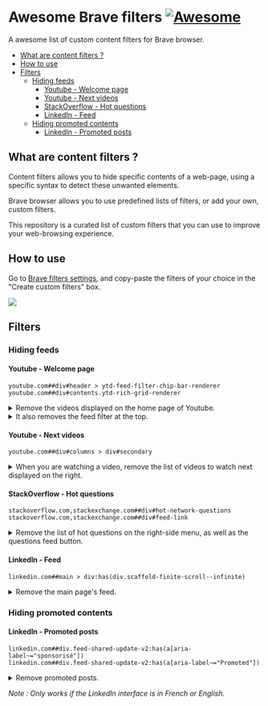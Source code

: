 # Awesome Brave filters [![Awesome](https://awesome.re/badge.svg)](https://awesome.re)

A awesome list of custom content filters for Brave browser.

* [What are content filters ?](#what-are-content-filters--)
* [How to use](#how-to-use)
* [Filters](#filters)
    + [Hiding feeds](#hiding-feeds)
        - [Youtube - Welcome page](#youtube---welcome-page)
        - [Youtube - Next videos](#youtube---next-videos)
        - [StackOverflow - Hot questions](#stackoverflow---hot-questions)
        - [LinkedIn - Feed](#linkedin---feed)
    + [Hiding promoted contents](#hiding-promoted-contents)
        - [LinkedIn - Promoted posts](#linkedin---promoted-posts)


## What are content filters ?

Content filters allows you to hide specific contents of a web-page, using a specific syntax to detect these unwanted elements.

Brave browser allows you to use predefined lists of filters, or add your own, custom filters.

This repository is a curated list of custom filters that you can use to improve your web-browsing experience.


## How to use

Go to [Brave filters settings](brave://settings/shields/filters), and copy-paste the filters of your choice in the "Create custom filters" box.

![](https://github.com/astariul/awesome-brave-filters/assets/43774355/0b9a4824-8c18-4e94-a493-d21fcc1e19d1)


## Filters

### Hiding feeds

#### Youtube - Welcome page

```
youtube.com##div#header > ytd-feed-filter-chip-bar-renderer
youtube.com##div#contents.ytd-rich-grid-renderer
```

<details><summary>Remove the videos displayed on the home page of Youtube.</summary>

![](https://github.com/astariul/awesome-brave-filters/assets/43774355/df4e640d-0510-45ab-8831-0d275a1f9a5a)

</details>

<details><summary>It also removes the feed filter at the top.</summary>

![](https://github.com/astariul/awesome-brave-filters/assets/43774355/bf7b1ba4-b48c-4147-be50-51258954eeef)

</details>


#### Youtube - Next videos

```
youtube.com##div#columns > div#secondary
```

<details><summary>When you are watching a video, remove the list of videos to watch next displayed on the right.</summary>

![](https://github.com/astariul/awesome-brave-filters/assets/43774355/ca4a75fd-74e8-493e-9926-b9187975025e)

</details>


#### StackOverflow - Hot questions

```
stackoverflow.com,stackexchange.com##div#hot-network-questions
stackoverflow.com,stackexchange.com##div#feed-link
```

<details><summary>Remove the list of hot questions on the right-side menu, as well as the questions feed button.</summary>

![](https://github.com/astariul/awesome-brave-filters/assets/43774355/291bad8f-75ff-4a15-8d94-1b34867f799d)

</details>


#### LinkedIn - Feed

```
linkedin.com##main > div:has(div.scaffold-finite-scroll--infinite)
```

<details><summary>Remove the main page's feed.</summary>

![](https://github.com/astariul/awesome-brave-filters/assets/43774355/f5bfa6d1-c78d-4d07-8c3d-4e2dbeee2fce)

</details>


### Hiding promoted contents

#### LinkedIn - Promoted posts

```
linkedin.com##div.feed-shared-update-v2:has(a[aria-label~="sponsorisé"])
linkedin.com##div.feed-shared-update-v2:has(a[aria-label~="Promoted"])
```

<details><summary>Remove promoted posts.</summary>

![](https://github.com/astariul/awesome-brave-filters/assets/43774355/a3df6c78-f080-47e0-8d7e-e85ebbeb3d0e)

</details>

_Note : Only works if the LinkedIn interface is in French or English._
